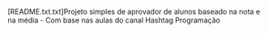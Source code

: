 [README.txt.txt]Projeto simples de aprovador de alunos baseado na nota e na média - Com base nas aulas do canal Hashtag Programação
